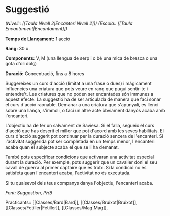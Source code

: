 # Suggestió

*(Nivell:: [[Taula Nivell 2|Encanteri Nivell 2]]) (Escola:: [[Taula Encantament|Encantament]])*

**Temps de Llançament:** 1 acció

**Rang:** 30 u.

**Components:** V, M (una llengua de serp i o bé una mica de bresca o una gota d'oli dolç)

**Duració:** Concentració, fins a 8 hores

Suggereixes un curs d'acció (limitat a una frase o dues) i màgicament influencies una criatura que pots veure en rang que pugui sentir-te i entendre't. Les criatures que no poden ser encantades són immunes a aquest efecte. La suggestió ha de ser articulada de manera que faci sonar el curs d'acció raonable. Demanar a una criatura que s'apunyali, es llenci sobre una llança, s'immoli, o faci un altre acte òbviament danyós acaba amb l'encanteri.

L'objectiu ha de fer un salvament de Saviesa. Si el falla, segueix el curs d'acció que has descrit el millor que pot d'acord amb les seves habilitats. El curs d'acció suggerit pot continuar per la duració sencera de l'encanteri. Si l'activitat suggerida pot ser completada en un temps menor, l'encanteri acaba quan el subjecte acaba el que se li ha demanat.

També pots especificar condicions que activaran una activitat especial durant la duració. Per exemple, pots suggerir que un cavaller doni el seu cavall de guerra al primer captaire que es trobi. Si la condició no és satisfeta quan l'encanteri acaba, l'activitat no és executada.

Si tu qualsevol dels teus companys danya l'objectiu, l'encanteri acaba.


*Font: Suggestion, PHB*



Practicants:: [[Classes/Bard|Bard]], [[Classes/Bruixot|Bruixot]], [[Classes/Fetiller|Fetiller]], [[Classes/Mag|Mag]],